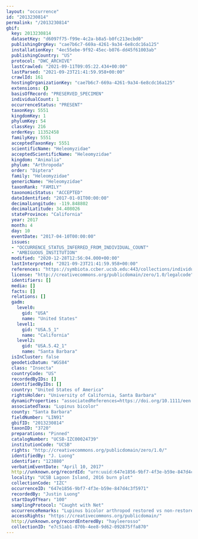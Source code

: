 ```yaml
---
layout: "occurrence"
id: "2013230814"
permalink: "/2013230814"
gbif:
  key: 2013230814
  datasetKey: "d6097f75-f99e-4c2a-b8a5-b0fc213ecbd0"
  publishingOrgKey: "cae7b6c7-669a-4261-9a34-6e8cdc16a125"
  installationKey: "4ec55ebe-9f92-45ec-b076-dd45f61003ab"
  publishingCountry: "US"
  protocol: "DWC_ARCHIVE"
  lastCrawled: "2021-09-11T09:05:22.434+00:00"
  lastParsed: "2021-09-23T21:41:59.958+00:00"
  crawlId: 161
  hostingOrganizationKey: "cae7b6c7-669a-4261-9a34-6e8cdc16a125"
  extensions: {}
  basisOfRecord: "PRESERVED_SPECIMEN"
  individualCount: 1
  occurrenceStatus: "PRESENT"
  taxonKey: 5551
  kingdomKey: 1
  phylumKey: 54
  classKey: 216
  orderKey: 11352458
  familyKey: 5551
  acceptedTaxonKey: 5551
  scientificName: "Heleomyzidae"
  acceptedScientificName: "Heleomyzidae"
  kingdom: "Animalia"
  phylum: "Arthropoda"
  order: "Diptera"
  family: "Heleomyzidae"
  genericName: "Heleomyzidae"
  taxonRank: "FAMILY"
  taxonomicStatus: "ACCEPTED"
  dateIdentified: "2017-01-01T00:00:00"
  decimalLongitude: -119.848802
  decimalLatitude: 34.408026
  stateProvince: "California"
  year: 2017
  month: 4
  day: 10
  eventDate: "2017-04-10T00:00:00"
  issues:
  - "OCCURRENCE_STATUS_INFERRED_FROM_INDIVIDUAL_COUNT"
  - "AMBIGUOUS_INSTITUTION"
  modified: "2020-12-28T12:56:04.000+00:00"
  lastInterpreted: "2021-09-23T21:41:59.958+00:00"
  references: "https://symbiota.ccber.ucsb.edu:443/collections/individual/index.php?occid=123880"
  license: "http://creativecommons.org/publicdomain/zero/1.0/legalcode"
  identifiers: []
  media: []
  facts: []
  relations: []
  gadm:
    level0:
      gid: "USA"
      name: "United States"
    level1:
      gid: "USA.5_1"
      name: "California"
    level2:
      gid: "USA.5.42_1"
      name: "Santa Barbara"
  isInCluster: false
  geodeticDatum: "WGS84"
  class: "Insecta"
  countryCode: "US"
  recordedByIDs: []
  identifiedByIDs: []
  country: "United States of America"
  rightsHolder: "University of California, Santa Barbara"
  dynamicProperties: "associatedReferences=https://doi.org/10.1111/een.12721; associatedReferences=https://escholarship.org/uc/item/64c550mk"
  associatedTaxa: "Lupinus bicolor"
  county: "Santa Barbara"
  fieldNumber: "LIN91"
  gbifID: "2013230814"
  taxonID: "3720"
  preparations: "Pinned"
  catalogNumber: "UCSB-IZC00024739"
  institutionCode: "UCSB"
  rights: "http://creativecommons.org/publicdomain/zero/1.0/"
  identifiedBy: "J. Luong"
  identifier: "123880"
  verbatimEventDate: "April 10, 2017"
  http://unknown.org/recordId: "urn:uuid:647e1856-9bf7-4f3e-b59e-847d4c3f5971"
  locality: "UCSB Lagoon Island, 2016 burn plot"
  collectionCode: "IZC"
  occurrenceID: "647e1856-9bf7-4f3e-b59e-847d4c3f5971"
  recordedBy: "Justin Luong"
  startDayOfYear: "100"
  samplingProtocol: "Caught with Net"
  occurrenceRemarks: "Lupinus bicolor arthropod restored vs non-restored project comparison"
  accessRights: "https://creativecommons.org/publicdomain/"
  http://unknown.org/recordEnteredBy: "hayleerosso"
  collectionID: "e7c51ab1-870b-4ee8-9d62-092875ffa870"
---
```

